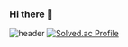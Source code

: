 ### Hi there 👋
![header](https://capsule-render.vercel.app/api?type=wave&color=auto&height=300&section=header&text=Hyun%20is%20Empty&fontSize=90)
[![Solved.ac Profile](http://mazassumnida.wtf/api/v2/generate_badge?boj=empty6004)](https://solved.ac/empty6004/)
<!--
**HyunisEmpty/HyunisEmpty** is a ✨ _special_ ✨ repository because its `README.md` (this file) appears on your GitHub profile.

Here are some ideas to get you started:

- 🔭 I’m currently working on ...
- 🌱 I’m currently learning ...
- 👯 I’m looking to collaborate on ...
- 🤔 I’m looking for help with ...
- 💬 Ask me about ...
- 📫 How to reach me: ...
- 😄 Pronouns: ...
- ⚡ Fun fact: ...
-->
